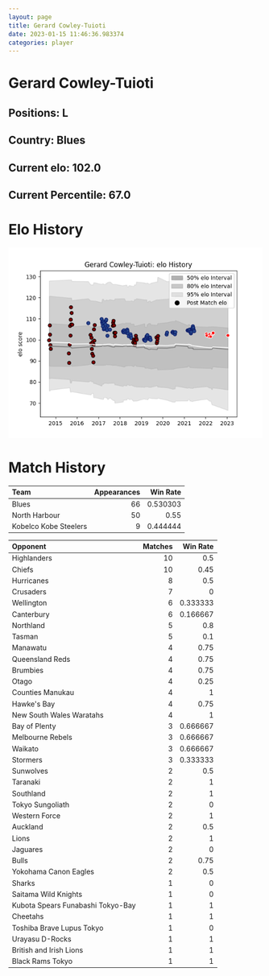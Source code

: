 ```yaml
---  
layout: page  
title: Gerard Cowley-Tuioti  
date: 2023-01-15 11:46:36.983374  
categories: player  
---
```

# Gerard Cowley-Tuioti

## Positions: L

## Country: Blues

## Current elo: 102.0

## Current Percentile: 67.0

# Elo History


![elo history](history_GerardCowley-Tuioti.png)
# Match History


| Team                  |   Appearances |   Win Rate |
|:----------------------|--------------:|-----------:|
| Blues                 |            66 |   0.530303 |
| North Harbour         |            50 |   0.55     |
| Kobelco Kobe Steelers |             9 |   0.444444 |

| Opponent                          |   Matches |   Win Rate |
|:----------------------------------|----------:|-----------:|
| Highlanders                       |        10 |   0.5      |
| Chiefs                            |        10 |   0.45     |
| Hurricanes                        |         8 |   0.5      |
| Crusaders                         |         7 |   0        |
| Wellington                        |         6 |   0.333333 |
| Canterbury                        |         6 |   0.166667 |
| Northland                         |         5 |   0.8      |
| Tasman                            |         5 |   0.1      |
| Manawatu                          |         4 |   0.75     |
| Queensland Reds                   |         4 |   0.75     |
| Brumbies                          |         4 |   0.75     |
| Otago                             |         4 |   0.25     |
| Counties Manukau                  |         4 |   1        |
| Hawke's Bay                       |         4 |   0.75     |
| New South Wales Waratahs          |         4 |   1        |
| Bay of Plenty                     |         3 |   0.666667 |
| Melbourne Rebels                  |         3 |   0.666667 |
| Waikato                           |         3 |   0.666667 |
| Stormers                          |         3 |   0.333333 |
| Sunwolves                         |         2 |   0.5      |
| Taranaki                          |         2 |   1        |
| Southland                         |         2 |   1        |
| Tokyo Sungoliath                  |         2 |   0        |
| Western Force                     |         2 |   1        |
| Auckland                          |         2 |   0.5      |
| Lions                             |         2 |   1        |
| Jaguares                          |         2 |   0        |
| Bulls                             |         2 |   0.75     |
| Yokohama Canon Eagles             |         2 |   0.5      |
| Sharks                            |         1 |   0        |
| Saitama Wild Knights              |         1 |   0        |
| Kubota Spears Funabashi Tokyo-Bay |         1 |   1        |
| Cheetahs                          |         1 |   1        |
| Toshiba Brave Lupus Tokyo         |         1 |   0        |
| Urayasu D-Rocks                   |         1 |   1        |
| British and Irish Lions           |         1 |   1        |
| Black Rams Tokyo                  |         1 |   1        |